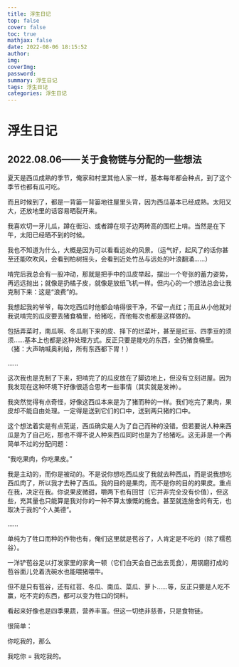 ```yaml
---
title: 浮生日记
top: false
cover: false
toc: true
mathjax: false
date: 2022-08-06 18:15:52
author:
img:
coverImg:
password:
summary: 浮生日记
tags: 浮生日记
categories: 浮生日记
---
```

# 浮生日记

## 2022.08.06——关于食物链与分配的一些想法

夏天是西瓜成熟的季节，俺家和村里其他人家一样，基本每年都会种点，到了这个季节也都有瓜可吃。

而且时候到了，都是一背篓一背篓地往屋里头背，因为西瓜基本已经成熟。太阳又大，还放地里的话容易晒裂开来。

我喜欢切一牙儿瓜，蹲在街沿、或者蹲在坝子边两砖高的围栏上啃。当然是在下午，太阳已经晒不到的时候。

我也不知道为什么，大概是因为可以看看远处的风景。（运气好，起风了的话你甚至还能吹吹风，会看到柏树摇头，会看到近处竹丛与远处的叶浪翻涌……）

啃完后我总会有一股冲动，那就是把手中的瓜皮举起，摆出一个夸张的蓄力姿势，再远远抛出；就像是扔橘子皮，就像是放纸飞机一样。但内心的一个想法总会让我克制下来：这是“浪费”的。

我想起我的爷爷，每次吃西瓜时他都会啃得很干净，不留一点红；而且从小他就对我说啃完的瓜皮要丢猪食桶里，给猪吃，而他每次也都是这样做的。

包括弄菜时，南瓜啊、冬瓜削下来的皮、择下的烂菜叶，甚至是豇豆、四季豆的须须……基本上也都是这种处理方式。反正只要是能吃的东西，全扔猪食桶里。
（猪：大声呐喊奥利给，所有东西都下胃！）

……

这次我也是克制了下来，把啃完了的瓜皮放在了脚边地上，但没有立刻进屋。因为我发现在这种环境下好像很适合思考一些事情（其实就是发神）。

我突然觉得有点奇怪，好像这西瓜本来是为了猪而种的一样。我们吃完了果肉，果皮却不能自由处理。一定得是送到它们的口中，送到两只猪的口中。

这个想法着实是有点荒诞，西瓜确实是人为了自己而种的没错。但若要说人种来西瓜是为了自己吃，那也不得不说人种来西瓜同时也是为了给猪吃。这无非是一个再简单不过的分配问题：

“我吃果肉，你吃果皮。”

我是主动的，而你是被动的。不是说你想吃西瓜皮了我就去种西瓜，而是说我想吃西瓜肉了，所以我才去种了西瓜。我的目的是果肉，而不是你的目的的果皮。重点在我，决定在我。你说果皮微甜，嚼两下也有回甘（它并非完全没有价值），但这些，充其量也只能算是我对你的一种不算太慷慨的施舍。甚至就连施舍的有无，也取决于我的“个人美德”。

……

单纯为了牲口而种的作物也有，俺们这里就是苞谷了，人肯定是不吃的（除了糯苞谷）。

一洋铲苞谷足以打发家里的家禽一顿（它们白天会自己出去觅食），用钢磨打成的苞谷面儿兑着洗碗水也能喂猪喂牛。

但不是只有苞谷，还有红苕、冬瓜、南瓜、菜瓜、萝卜……等，反正只要是人吃不赢，吃不完的东西，都可以变为牲口的饲料。

看起来好像也是四季果蔬，营养丰富。但这一切绝非慈善，只是食物链。

很简单：

你吃我的，那么

我吃你 = 我吃我的。

